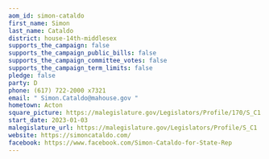 ```yaml
---
aom_id: simon-cataldo
first_name: Simon
last_name: Cataldo
district: house-14th-middlesex
supports_the_campaign: false
supports_the_campaign_public_bills: false
supports_the_campaign_committee_votes: false
supports_the_campaign_term_limits: false
pledge: false
party: D
phone: (617) 722-2000 x7321
email: " Simon.Cataldo@mahouse.gov "
hometown: Acton
square_picture: https://malegislature.gov/Legislators/Profile/170/S_C1.jpg
start_date: 2023-01-03
malegislature_url: https://malegislature.gov/Legislators/Profile/S_C1
website: https://simoncataldo.com/
facebook: https://www.facebook.com/Simon-Cataldo-for-State-Rep
---
```

